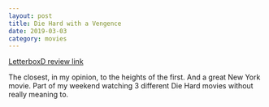 ```yaml
---
layout: post
title: Die Hard with a Vengence
date: 2019-03-03 
category: movies
---
```

 
[LetterboxD review link](https://letterboxd.com/samarthbhaskar/film/die-hard-with-a-vengeance/1/)

The closest, in my opinion, to the heights of the first. And a great New York movie. Part of my weekend watching 3 different Die Hard movies without really meaning to.